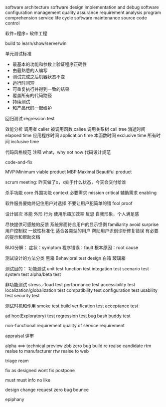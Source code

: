 software architecture
software design implementation and debug
software configuration management
quality assurance
requirement analysis
program comprehension
service life cycle
software maintenance
source code control

软件=程序+ 软件工程

build to learn/show/serve/win

单元测试标准
* 最基本的功能和参数上验证程序正确性
* 由最熟悉的人编写
* 测试完成之后机器状态不变
* 运行时间短
* 可重复执行并得到一致的结果
* 覆盖所有的代码路径
* 持续测试
* 和产品代码一起维护

回归测试:regression test

效能分析
调用者 caller
被调用函数 callee
调用关系树 call tree
消逝时间 elapsed time
应用程序时间 application time
本函数时间 exclusive time
所有时间 inclusive time

代码风格规范
  注释 what，why not how
代码设计规范

code-and-fix

MVP:Minimum viable product
MBP:Maximal Beautiful product

scrum meeting: 昨天做了x，x处于什么状态，今天会交付给谁

杀手功能 core
外围功能 context
必要需求 mission critical
辅助需求 enabling

软件服务要始终记住用户对选择
不要让用户犯简单的错 fool proof

设计层次
本能 外形
行为 使用乐趣加效率
反思 自我形象，个人满足感

尽快提供可感触的反馈
系统界面符合用户的显示惯例 familiarity avoid surprise
用户控制权
一致性标准化
适合各类型的用户
帮助用户识别诊断修复错误
有必要的提示和帮助文档

BUG分解：
症状：symptom
程序错误：fault
根本原因：root cause

测试设计的方法分类
黑箱 Behavioral test design
白箱 玻璃箱

测试目的：
功能测试
unit test
function test
integation test
scenario test
system test
alpha/beta test

非功能测试
stress／load test
performance test
accessibility test
localization/globalization test
compatibility test
configuration test
usability test
security test

测试时机和作用
smoke test
build verification test
acceptance test

ad hoc(Exploratory) test
regression test
bug bash
buddy test

non-functional requirement
quality of service requirement

appraisal 评审

alpha <==> technical preview
zbb zero bug build
rc realse candidate
rtm realse to manufacturer
rtw realse to web

triage ream

fix
as designed
wont fix
postpone

must
must info
no
like

design change request
zero bug bounce

epiphany
